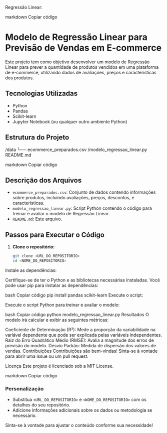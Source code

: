 Regressão Linear:

markdown
Copiar código
# Modelo de Regressão Linear para Previsão de Vendas em E-commerce

Este projeto tem como objetivo desenvolver um modelo de Regressão Linear para prever a quantidade de produtos vendidos em uma plataforma de e-commerce, utilizando dados de avaliações, preços e características dos produtos.

## Tecnologias Utilizadas

- Python
- Pandas
- Scikit-learn
- Jupyter Notebook (ou qualquer outro ambiente Python)

## Estrutura do Projeto

/data └── ecommerce_preparados.csv /modelo_regressao_linear.py README.md

markdown
Copiar código

## Descrição dos Arquivos

- `ecommerce_preparados.csv`: Conjunto de dados contendo informações sobre produtos, incluindo avaliações, preços, descontos, e características.
- `modelo_regressao_linear.py`: Script Python contendo o código para treinar e avaliar o modelo de Regressão Linear.
- `README.md`: Este arquivo.

## Passos para Executar o Código

1. **Clone o repositório:**

   ```bash
   git clone <URL_DO_REPOSITORIO>
   cd <NOME_DO_REPOSITORIO>
Instale as dependências:

Certifique-se de ter o Python e as bibliotecas necessárias instaladas. Você pode usar pip para instalar as dependências:

bash
Copiar código
pip install pandas scikit-learn
Execute o script:

Execute o script Python para treinar e avaliar o modelo:

bash
Copiar código
python modelo_regressao_linear.py
Resultados
O modelo irá calcular e exibir as seguintes métricas:

Coeficiente de Determinação (R²): Mede a proporção da variabilidade na variável dependente que pode ser explicada pelas variáveis independentes.
Raiz do Erro Quadrático Médio (RMSE): Avalia a magnitude dos erros de previsão do modelo.
Desvio Padrão: Medida de dispersão dos valores de vendas.
Contribuições
Contribuições são bem-vindas! Sinta-se à vontade para abrir uma issue ou um pull request.

Licença
Este projeto é licenciado sob a MIT License.

markdown
Copiar código

### Personalização

- Substitua `<URL_DO_REPOSITORIO>` e `<NOME_DO_REPOSITORIO>` com os detalhes do seu repositório.
- Adicione informações adicionais sobre os dados ou metodologia se necessário.

Sinta-se à vontade para ajustar o conteúdo conforme sua necessidade!
